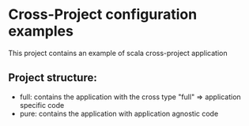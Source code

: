 # Cross-Project configuration examples
This project contains an example of scala cross-project application

## Project structure:
- full: contains the application with the cross type "full" => application specific code
- pure: contains the application with application agnostic code